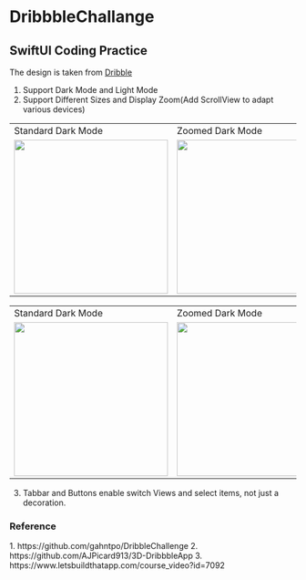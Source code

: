 # DribbbleChallange
<h2>SwiftUI Coding Practice</h2>

The design is taken from [Dribble](https://dribbble.com/shots/11957539-Mobile-App-UI-Exploration/attachments/3584723?mode=media "Dribble")

1. Support Dark Mode and Light Mode
2. Support Different Sizes and Display Zoom(Add ScrollView to adapt various devices)

<table>
  <tr>
     <td>Standard Dark Mode</td>
    <td>Zoomed Dark Mode</td>
  </tr>
  <tr>
    <td><img src=https://img.onl/igEdEj width=270 </td>
    <td><img src=https://img.onl/LSaCOX width=270 </td>
  </tr>
 </table>
 
 <table>
  <tr>
     <td>Standard Dark Mode</td>
    <td>Zoomed Dark Mode</td>
  </tr>
  <tr>
    <td><img src=https://img.onl/2QNel width=270 </td>
    <td><img src=https://img.onl/bczyoo width=270 </td>
  </tr>
 </table>
 
 3. Tabbar and Buttons enable switch Views and select items, not just a decoration.

<h3>Reference</h3>
1. https://github.com/gahntpo/DribbleChallenge
2. https://github.com/AJPicard913/3D-DribbbleApp
3. https://www.letsbuildthatapp.com/course_video?id=7092

